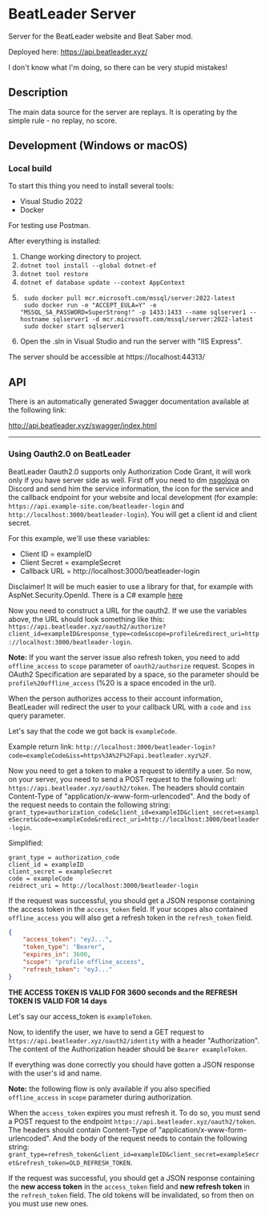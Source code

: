 # BeatLeader Server

Server for the BeatLeader website and Beat Saber mod.

Deployed here: https://api.beatleader.xyz/

I don't know what I'm doing, so there can be very stupid mistakes!

## Description

The main data source for the server are replays. It is operating by the simple rule - no replay, no score.

## Development (Windows or macOS)

### Local build

To start this thing you need to install several tools:

- Visual Studio 2022
- Docker

For testing use Postman.

After everything is installed:

1) Change working directory to project.
2) `dotnet tool install --global dotnet-ef`
3) `dotnet tool restore`
4) `dotnet ef database update --context AppContext`
5) ```
    sudo docker pull mcr.microsoft.com/mssql/server:2022-latest
    sudo docker run -e "ACCEPT_EULA=Y" -e "MSSQL_SA_PASSWORD=SuperStrong!" -p 1433:1433 --name sqlserver1 --hostname sqlserver1 -d mcr.microsoft.com/mssql/server:2022-latest
    sudo docker start sqlserver1
   ```
6) Open the .sln in Visual Studio and run the server with "IIS Express".

The server should be accessible at https://localhost:44313/

## API 

There is an automatically generated Swagger documentation available at the following link:

http://api.beatleader.xyz/swagger/index.html

---

### Using Oauth2.0 on BeatLeader

BeatLeader Oauth2.0 supports only Authorization Code Grant, it will work only if you have server side as well.
First off you need to dm [nsgolova](https://discordapp.com/users/698212038106677259) on Discord and send him the service information, the icon for the service and the callback endpoint for your website and local development (for example: `https://api.example-site.com/beatleader-login` and `http://localhost:3000/beatleader-login`). You will get a client id and client secret.

For this example, we'll use these variables:
- Client ID = exampleID
- Client Secret = exampleSecret
- Callback URL = http://localhost:3000/beatleader-login

Disclaimer! It will be much easier to use a library for that, for example with AspNet.Security.OpenId. There is a C# example [here](/Auth/Beatleader/BeatLeaderAuthenticationDefaults.cs)

Now you need to construct a URL for the oauth2. If we use the variables above, the URL should look something like this: `https://api.beatleader.xyz/oauth2/authorize?client_id=exampleID&response_type=code&scope=profile&redirect_uri=http://localhost:3000/beatleader-login`.

**Note:** If you want the server issue also refresh token, you need to add ``offline_access`` to ``scope`` parameter of ``oauth2/authorize`` request. Scopes in OAuth2 Specification are separated by a space, so the parameter should be ``profile%20offline_access`` (%20 is a space encoded in the url).

When the person authorizes access to their account information, BeatLeader will redirect the user to your callback URL with a `code` and `iss` query parameter.

Let's say that the code we got back is `exampleCode`.

Example return link: `http://localhost:3000/beatleader-login?code=exampleCode&iss=https%3A%2F%2Fapi.beatleader.xyz%2F`.

Now you need to get a token to make a request to identify a user. So now, on your server, you need to send a POST request to the following url: `https://api.beatleader.xyz/oauth2/token`. The headers should contain Content-Type of "application/x-www-form-urlencoded". And the body of the request needs to contain the following string: `grant_type=authorization_code&client_id=exampleID&client_secret=exampleSecret&code=exampleCode&redirect_uri=http://localhost:3000/beatleader-login`.

Simplified:
```
grant_type = authorization_code
client_id = exampleID
client_secret = exampleSecret
code = exampleCode
reidrect_uri = http://localhost:3000/beatleader-login
```

If the request was successful, you should get a JSON response containing the access token in the `access_token` field. If your scopes also contained ``offline_access`` you will also get a refresh token in the ``refresh_token`` field.

```json
{
    "access_token": "eyJ...",
    "token_type": "Bearer",
    "expires_in": 3600,
    "scope": "profile offline_access",
    "refresh_token": "eyJ..."
}
```

**THE ACCESS TOKEN IS VALID FOR 3600 seconds and the REFRESH TOKEN IS VALID FOR 14 days**

Let's say our access_token is `exampleToken`.

Now, to identify the user, we have to send a GET request to `https://api.beatleader.xyz/oauth2/identity` with a header "Authorization". The content of the Authorization header should be `Bearer exampleToken`.

If everything was done correctly you should have gotten a JSON response with the user's id and name.

**Note:** the following flow is only available if you also specified ``offline_access`` in ``scope`` parameter during authorization.

When the ``access_token`` expires you must refresh it. To do so, you must send a POST request to the endpoint ``https://api.beatleader.xyz/oauth2/token``. The headers should contain Content-Type of "application/x-www-form-urlencoded". And the body of the request needs to contain the following string: `grant_type=refresh_token&client_id=exampleID&client_secret=exampleSecret&refresh_token=OLD_REFRESH_TOKEN`.

If the request was successful, you should get a JSON response containing the **new access token** in the `access_token` field and **new refresh token** in the ``refresh_token`` field. The old tokens will be invalidated, so from then on you must use new ones.


